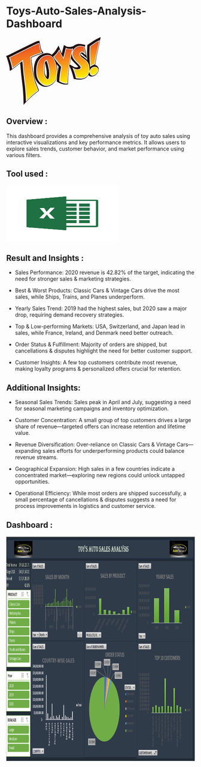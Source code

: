 # Toys-Auto-Sales-Analysis-Dashboard
<img src="./TOYS.png"/>&nbsp;

## Overview : 
This dashboard provides a comprehensive analysis of toy auto sales using interactive visualizations and key performance metrics. It allows users to explore sales trends, customer behavior, and market performance using various filters.

## Tool used :
<img src="./MS.png" width="300" height="150"/>&nbsp;

## Result and Insights :
- Sales Performance: 2020 revenue is 42.82% of the target, indicating the need for stronger sales & marketing strategies.

- Best & Worst Products: Classic Cars & Vintage Cars drive the most sales, while Ships, Trains, and Planes underperform.

- Yearly Sales Trend: 2019 had the highest sales, but 2020 saw a major drop, requiring demand recovery strategies.

- Top & Low-performing Markets: USA, Switzerland, and Japan lead in sales, while France, Ireland, and Denmark need better outreach.

- Order Status & Fulfillment: Majority of orders are shipped, but cancellations & disputes highlight the need for better customer support.

- Customer Insights: A few top customers contribute most revenue, making loyalty programs & personalized offers crucial for retention.

## Additional Insights:
  - Seasonal Sales Trends: Sales peak in April and July, suggesting a need for seasonal marketing campaigns and inventory optimization.

  - Customer Concentration: A small group of top customers drives a large share of revenue—targeted offers can increase retention and lifetime value.

  - Revenue Diversification: Over-reliance on Classic Cars & Vintage Cars—expanding sales efforts for underperforming products could balance revenue streams.

  - Geographical Expansion: High sales in a few countries indicate a concentrated market—exploring new regions could unlock untapped opportunities.

  - Operational Efficiency: While most orders are shipped successfully, a small percentage of cancellations & disputes suggests a need for process improvements in logistics and customer service.
 
  ## Dashboard :
  <img src="./Toys Dashboard.png" width="3000" height="600"/>&nbsp;
